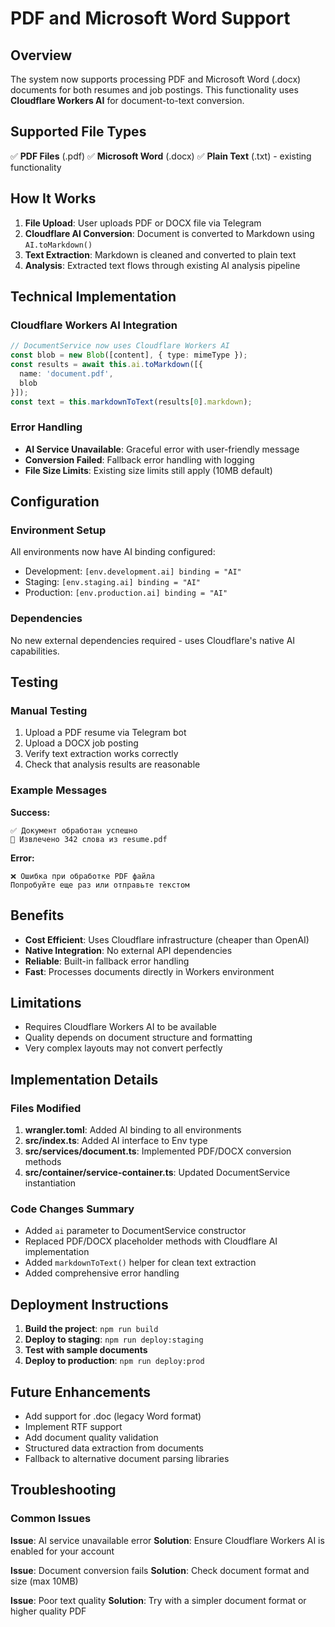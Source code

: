 # PDF and Microsoft Word Support

## Overview

The system now supports processing PDF and Microsoft Word (.docx) documents for both resumes and job postings. This functionality uses **Cloudflare Workers AI** for document-to-text conversion.

## Supported File Types

✅ **PDF Files** (.pdf)
✅ **Microsoft Word** (.docx) 
✅ **Plain Text** (.txt) - existing functionality

## How It Works

1. **File Upload**: User uploads PDF or DOCX file via Telegram
2. **Cloudflare AI Conversion**: Document is converted to Markdown using `AI.toMarkdown()`
3. **Text Extraction**: Markdown is cleaned and converted to plain text
4. **Analysis**: Extracted text flows through existing AI analysis pipeline

## Technical Implementation

### Cloudflare Workers AI Integration

```typescript
// DocumentService now uses Cloudflare Workers AI
const blob = new Blob([content], { type: mimeType });
const results = await this.ai.toMarkdown([{
  name: 'document.pdf',
  blob
}]);
const text = this.markdownToText(results[0].markdown);
```

### Error Handling

- **AI Service Unavailable**: Graceful error with user-friendly message
- **Conversion Failed**: Fallback error handling with logging
- **File Size Limits**: Existing size limits still apply (10MB default)

## Configuration

### Environment Setup

All environments now have AI binding configured:
- Development: `[env.development.ai] binding = "AI"`
- Staging: `[env.staging.ai] binding = "AI"`
- Production: `[env.production.ai] binding = "AI"`

### Dependencies

No new external dependencies required - uses Cloudflare's native AI capabilities.

## Testing

### Manual Testing

1. Upload a PDF resume via Telegram bot
2. Upload a DOCX job posting
3. Verify text extraction works correctly
4. Check that analysis results are reasonable

### Example Messages

**Success:**
```
✅ Документ обработан успешно
📄 Извлечено 342 слова из resume.pdf
```

**Error:**
```
❌ Ошибка при обработке PDF файла
Попробуйте еще раз или отправьте текстом
```

## Benefits

- **Cost Efficient**: Uses Cloudflare infrastructure (cheaper than OpenAI)
- **Native Integration**: No external API dependencies
- **Reliable**: Built-in fallback error handling
- **Fast**: Processes documents directly in Workers environment

## Limitations

- Requires Cloudflare Workers AI to be available
- Quality depends on document structure and formatting
- Very complex layouts may not convert perfectly

## Implementation Details

### Files Modified

1. **wrangler.toml**: Added AI binding to all environments
2. **src/index.ts**: Added AI interface to Env type
3. **src/services/document.ts**: Implemented PDF/DOCX conversion methods
4. **src/container/service-container.ts**: Updated DocumentService instantiation

### Code Changes Summary

- Added `ai` parameter to DocumentService constructor
- Replaced PDF/DOCX placeholder methods with Cloudflare AI implementation
- Added `markdownToText()` helper for clean text extraction
- Added comprehensive error handling

## Deployment Instructions

1. **Build the project**: `npm run build`
2. **Deploy to staging**: `npm run deploy:staging`
3. **Test with sample documents**
4. **Deploy to production**: `npm run deploy:prod`

## Future Enhancements

- Add support for .doc (legacy Word format)
- Implement RTF support
- Add document quality validation
- Structured data extraction from documents
- Fallback to alternative document parsing libraries

## Troubleshooting

### Common Issues

**Issue**: AI service unavailable error
**Solution**: Ensure Cloudflare Workers AI is enabled for your account

**Issue**: Document conversion fails
**Solution**: Check document format and size (max 10MB)

**Issue**: Poor text quality
**Solution**: Try with a simpler document format or higher quality PDF
